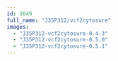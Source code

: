 ```yaml
---
id: 3649
full_name: "J35P312/vcf2cytosure"
images: 
  - "J35P312-vcf2cytosure-0.4.3"
  - "J35P312-vcf2cytosure-0.5.0"
  - "J35P312-vcf2cytosure-0.5.1"
---
```

